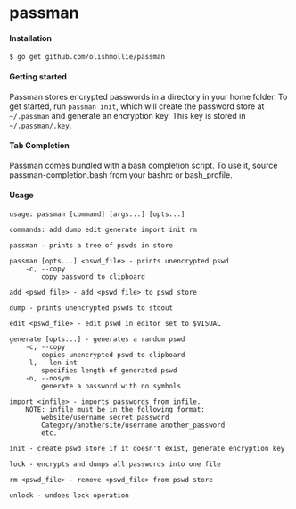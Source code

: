 # passman

#### Installation
```
$ go get github.com/olishmollie/passman
```

#### Getting started
Passman stores encrypted passwords in a directory in your home folder. To get started, run `passman init`, which will create the password store at `~/.passman` and generate an encryption key. This key is stored in `~/.passman/.key`.

#### Tab Completion
Passman comes bundled with a bash completion script. To use it, source passman-completion.bash from your bashrc or bash_profile.

#### Usage
```
usage: passman [command] [args...] [opts...]

commands: add dump edit generate import init rm

passman - prints a tree of pswds in store

passman [opts...] <pswd_file> - prints unencrypted pswd
    -c, --copy
        copy password to clipboard

add <pswd_file> - add <pswd_file> to pswd store

dump - prints unencrypted pswds to stdout

edit <pswd_file> - edit pswd in editor set to $VISUAL

generate [opts...] - generates a random pswd
    -c, --copy
        copies unencrypted pswd to clipboard
    -l, --len int 
        specifies length of generated pswd
    -n, --nosym 
        generate a password with no symbols

import <infile> - imports passwords from infile.
    NOTE: infile must be in the following format:
        website/username secret_password
        Category/anothersite/username another_password
        etc.

init - create pswd store if it doesn't exist, generate encryption key

lock - encrypts and dumps all passwords into one file

rm <pswd_file> - remove <pswd_file> from pswd store

unlock - undoes lock operation
```